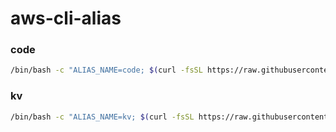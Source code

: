 # aws-cli-alias

### code

``` sh
/bin/bash -c "ALIAS_NAME=code; $(curl -fsSL https://raw.githubusercontent.com/tomsdoo/aws-cli-alias/HEAD/install.sh)"
```

### kv

``` sh
/bin/bash -c "ALIAS_NAME=kv; $(curl -fsSL https://raw.githubusercontent.com/tomsdoo/aws-cli-alias/HEAD/install.sh)"
```

